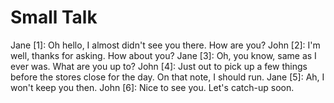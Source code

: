 # Small Talk

Jane [1]: Oh hello, I almost didn't see you there. How are you?
John [2]: I'm well, thanks for asking. How about you?
Jane [3]: Oh, you know, same as I ever was. What are you up to?
John [4]: Just out to pick up a few things before the stores close for the day. On that note, I should run.
Jane [5]: Ah, I won't keep you then.
John [6]: Nice to see you. Let's catch-up soon.

